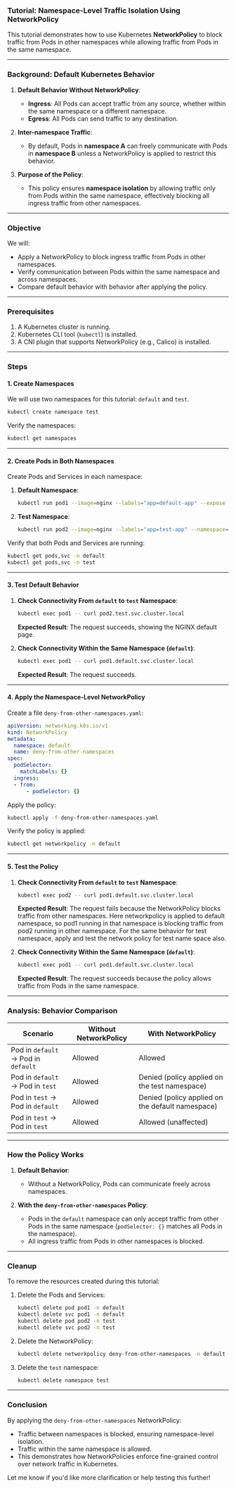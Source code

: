### **Tutorial: Namespace-Level Traffic Isolation Using NetworkPolicy**

This tutorial demonstrates how to use Kubernetes **NetworkPolicy** to block traffic from Pods in other namespaces while allowing traffic from Pods in the same namespace.

---

### **Background: Default Kubernetes Behavior**

1. **Default Behavior Without NetworkPolicy**:
   - **Ingress**: All Pods can accept traffic from any source, whether within the same namespace or a different namespace.
   - **Egress**: All Pods can send traffic to any destination.

2. **Inter-namespace Traffic**:
   - By default, Pods in **namespace A** can freely communicate with Pods in **namespace B** unless a NetworkPolicy is applied to restrict this behavior.

3. **Purpose of the Policy**:
   - This policy ensures **namespace isolation** by allowing traffic only from Pods within the same namespace, effectively blocking all ingress traffic from other namespaces.

---

### **Objective**

We will:
- Apply a NetworkPolicy to block ingress traffic from Pods in other namespaces.
- Verify communication between Pods within the same namespace and across namespaces.
- Compare default behavior with behavior after applying the policy.

---

### **Prerequisites**

1. A Kubernetes cluster is running.
2. Kubernetes CLI tool (`kubectl`) is installed.
3. A CNI plugin that supports NetworkPolicy (e.g., Calico) is installed.

---

### **Steps**

#### **1. Create Namespaces**

We will use two namespaces for this tutorial: `default` and `test`.

```bash
kubectl create namespace test
```

Verify the namespaces:
```bash
kubectl get namespaces
```

---

#### **2. Create Pods in Both Namespaces**

Create Pods and Services in each namespace:

1. **Default Namespace**:
   ```bash
   kubectl run pod1 --image=nginx --labels="app=default-app" --expose --port=80
   ```

2. **Test Namespace**:
   ```bash
   kubectl run pod2 --image=nginx --labels="app=test-app" --namespace=test --expose --port=80
   ```

Verify that both Pods and Services are running:
```bash
kubectl get pods,svc -n default
kubectl get pods,svc -n test
```

---

#### **3. Test Default Behavior**

1. **Check Connectivity From `default` to `test` Namespace**:
   ```bash
   kubectl exec pod1 -- curl pod2.test.svc.cluster.local
   ```
   **Expected Result**: The request succeeds, showing the NGINX default page.

2. **Check Connectivity Within the Same Namespace (`default`)**:
   ```bash
   kubectl exec pod1 -- curl pod1.default.svc.cluster.local
   ```
   **Expected Result**: The request succeeds.

---

#### **4. Apply the Namespace-Level NetworkPolicy**

Create a file `deny-from-other-namespaces.yaml`:
```yaml
apiVersion: networking.k8s.io/v1
kind: NetworkPolicy
metadata:
  namespace: default
  name: deny-from-other-namespaces
spec:
  podSelector:
    matchLabels: {}
  ingress:
  - from:
      - podSelector: {}
```

Apply the policy:
```bash
kubectl apply -f deny-from-other-namespaces.yaml
```

Verify the policy is applied:
```bash
kubectl get networkpolicy -n default
```

---

#### **5. Test the Policy**

1. **Check Connectivity From `default` to `test` Namespace**:
   ```bash
   kubectl exec pod2 -- curl pod1.default.svc.cluster.local
   ```
   **Expected Result**: The request fails because the NetworkPolicy blocks traffic from other namespaces. Here networkpolicy is applied to default namespace, so pod1 running in that namespace is blocking traffic from pod2 running in other namespace.  For the same behavior for test namespace, apply and test the network policy for test name space also.

2. **Check Connectivity Within the Same Namespace (`default`)**:
   ```bash
   kubectl exec pod1 -- curl pod1.default.svc.cluster.local
   ```
   **Expected Result**: The request succeeds because the policy allows traffic from Pods in the same namespace.

---

### **Analysis: Behavior Comparison**

| **Scenario**                       | **Without NetworkPolicy** | **With NetworkPolicy** |
|-------------------------------------|---------------------------|-------------------------|
| Pod in `default` → Pod in `default` | Allowed                   | Allowed                |
| Pod in `default` → Pod in `test`    | Allowed                   | Denied  (policy applied on the test namespace)                |
| Pod in `test` → Pod in `default`    | Allowed                   | Denied   (policy applied on the default namespace)               |
| Pod in `test` → Pod in `test`       | Allowed                   | Allowed (unaffected)   |

---

### **How the Policy Works**

1. **Default Behavior**:
   - Without a NetworkPolicy, Pods can communicate freely across namespaces.

2. **With the `deny-from-other-namespaces` Policy**:
   - Pods in the `default` namespace can only accept traffic from other Pods in the same namespace (`podSelector: {}` matches all Pods in the namespace).
   - All ingress traffic from Pods in other namespaces is blocked.

---

### **Cleanup**

To remove the resources created during this tutorial:

1. Delete the Pods and Services:
   ```bash
   kubectl delete pod pod1 -n default
   kubectl delete svc pod1 -n default
   kubectl delete pod pod2 -n test
   kubectl delete svc pod2 -n test
   ```

2. Delete the NetworkPolicy:
   ```bash
   kubectl delete networkpolicy deny-from-other-namespaces -n default
   ```

3. Delete the `test` namespace:
   ```bash
   kubectl delete namespace test
   ```

---

### **Conclusion**

By applying the `deny-from-other-namespaces` NetworkPolicy:
- Traffic between namespaces is blocked, ensuring namespace-level isolation.
- Traffic within the same namespace is allowed.
- This demonstrates how NetworkPolicies enforce fine-grained control over network traffic in Kubernetes. 

Let me know if you'd like more clarification or help testing this further!
